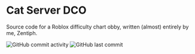 # Cat Server DCO
Source code for a Roblox difficulty chart obby, written (almost) entirely by me, Zentiph.

![GitHub commit activity](https://img.shields.io/github/commit-activity/m/justianisdev/codequilt)
![GitHub last commit](https://img.shields.io/github/last-commit/justianisdev/codequilt)
